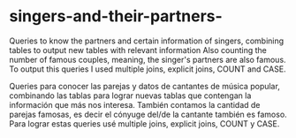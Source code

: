 # singers-and-their-partners-

Queries to know the partners and certain information of singers, combining tables to output new tables with relevant information
Also counting the number of famous couples, meaning, the singer's partners are also famous.
To output this queries I used multiple joins, explicit joins, COUNT and CASE.

Queries para conocer las parejas y datos de cantantes de música popular, combinando las tablas para lograr nuevas tablas que contengan la información que más nos interesa.
También contamos la cantidad de parejas famosas, es decir el cónyuge del/de la cantante también es famoso. Para lograr estas queries usé multiple joins, explicit joins, COUNT y CASE.











